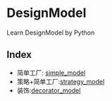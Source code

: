 # DesignModel
Learn DesignModel by Python
## Index
* 简单工厂: [simple_model](https://github.com/zzqFun/DesignModel/tree/master/simple_factory_model)
* 策略+简单工厂:[strategy_model](https://github.com/zzqFun/DesignModel/tree/master/strategy_model)
* 装饰:[decorator_model](https://github.com/zzqFun/DesignModel/tree/master/decorator_model)
